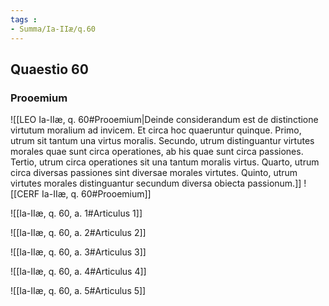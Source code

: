 ```yaml
---
tags : 
- Summa/Ia-IIæ/q.60
---
```


## Quaestio 60

### Prooemium

![[LEO Ia-IIæ, q. 60#Prooemium|Deinde considerandum est de distinctione virtutum moralium ad invicem. Et circa hoc quaeruntur quinque. Primo, utrum sit tantum una virtus moralis. Secundo, utrum distinguantur virtutes morales quae sunt circa operationes, ab his quae sunt circa passiones. Tertio, utrum circa operationes sit una tantum moralis virtus. Quarto, utrum circa diversas passiones sint diversae morales virtutes. Quinto, utrum virtutes morales distinguantur secundum diversa obiecta passionum.]]
![[CERF Ia-IIæ, q. 60#Prooemium]]

![[Ia-IIæ, q. 60, a. 1#Articulus 1]]

![[Ia-IIæ, q. 60, a. 2#Articulus 2]]

![[Ia-IIæ, q. 60, a. 3#Articulus 3]]

![[Ia-IIæ, q. 60, a. 4#Articulus 4]]

![[Ia-IIæ, q. 60, a. 5#Articulus 5]]

